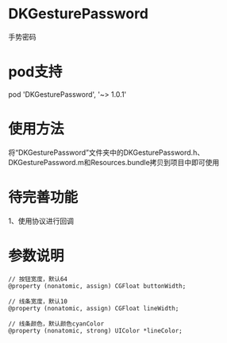 # DKGesturePassword
手势密码

# pod支持
pod 'DKGesturePassword', '~> 1.0.1' 

#	使用方法
将“DKGesturePassword”文件夹中的DKGesturePassword.h、DKGesturePassword.m和Resources.bundle拷贝到项目中即可使用

#	待完善功能
1、使用协议进行回调

#	参数说明
	// 按钮宽度，默认64
	@property (nonatomic, assign) CGFloat buttonWidth;
	
	// 线条宽度，默认10
	@property (nonatomic, assign) CGFloat lineWidth;
	
	// 线条颜色，默认颜色cyanColor
	@property (nonatomic, strong) UIColor *lineColor;